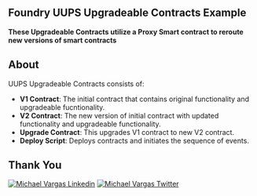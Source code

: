 ## Foundry UUPS Upgradeable Contracts Example

**These Upgradeable Contracts utilize a Proxy Smart contract to reroute new versions of smart contracts**

## About

UUPS Upgradeable Contracts consists of:

- **V1 Contract**: The initial contract that contains original functionality and upgradeable fucntionality.
- **V2 Contract**: The new version of initial contract with updated functionality and upgradeable functionality.
- **Upgrade Contract**: This upgrades V1 contract to new V2 contract.
- **Deploy Script**: Deploys contracts and initiates the sequence of events.

## Thank You

[![Michael Vargas Linkedin](https://img.shields.io/badge/LinkedIn-0077B5?style=for-the-badge&logo=linkedin&logoColor=white)](https://www.linkedin.com/in/michael-vargas-a5b51b223/)
[![Michael Vargas Twitter](https://img.shields.io/badge/Twitter-1DA1F2?style=for-the-badge&logo=twitter&logoColor=white)](https://twitter.com/warlord_aztec)
